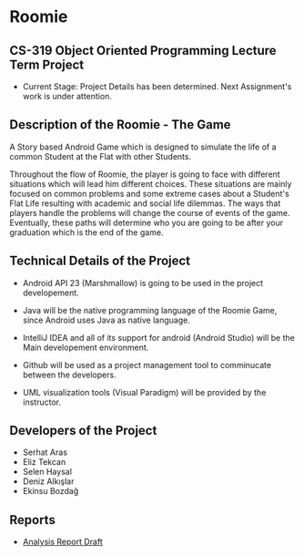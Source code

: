 # Roomie
## CS-319 Object Oriented Programming Lecture Term Project 


- Current Stage: Project Details has been determined. Next Assignment's work is under attention. 


## Description of the Roomie - The Game


A Story based Android Game which is designed to simulate the life of a common Student at the Flat with other Students. 

Throughout the flow of Roomie, the player is going to face with different situations which will lead him different choices. 
These situations are mainly focused on common problems and some extreme cases about a Student's Flat Life resulting with academic and social life dilemmas. The ways that players handle the problems will change the course of events of the game. Eventually, these paths will determine who you are going to be after your graduation which is the end of the game. 


## Technical Details of the Project


- Android API 23 (Marshmallow) is going to be used in the project developement. 

- Java will be the native programming language of the Roomie Game, since Android uses Java as native language. 

- IntelliJ IDEA and all of its support for android (Android Studio) will be the Main developement environment.

- Github will be used as a project management tool to comminucate between the developers.

- UML visualization tools (Visual Paradigm) will be provided by the instructor. 


## Developers of the Project


- Serhat Aras 
- Eliz Tekcan 
- Selen Haysal 
- Deniz Alkışlar 
- Ekinsu Bozdağ

## Reports
- [Analysis Report Draft](https://github.com/serhataras/Roomie/blob/master/Roomie_Documentation/3.K%20Roomie%20Analysis%20Report%20Draft.pdf "Analysis Report of the Roomie")

